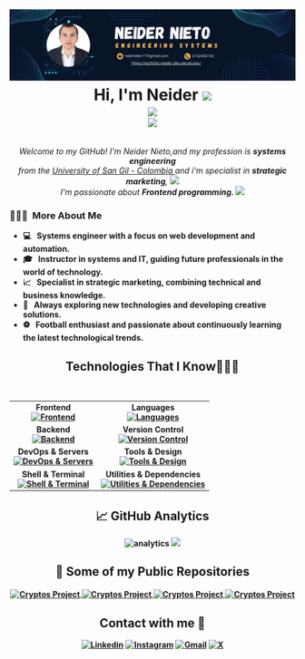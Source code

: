 <img src="./Banner.png">

<div >
<h1 align="center" style="margin: 5px;"><b>Hi, I'm Neider </b> <img src="https://github.com/TheDudeThatCode/TheDudeThatCode/blob/master/Assets/wave.gif" width="50px"></h1>
</div>
<div align="center">
<img src="https://readme-typing-svg.herokuapp.com?font=Architects+Daughter&color=f3c10a&size=25&center=true&lines=Ing.+Neider+Nieto...;Systems+Engineering...;Instructor+Systems;Developer+Front-End..."/>
</div>

<div align="center">
<img src="https://i.imgur.com/8MupZHY.gif" width="400px" />
</div>
<br>  
 
 <p align="center">
  <em>
    Welcome to my GitHub! I'm Neider Nieto,and my profession is <b>systems engineering</b> <br>from the <a href="https://www.unisangil.edu.co/" target="_blank">University of San Gil - Colombia </a>and i'm specialist in <b>strategic marketing</b>, <img src="https://github.com/TheDudeThatCode/TheDudeThatCode/blob/master/Assets/Developer.gif" width="30px"> <br> I'm passionate about <b>Frontend programming. 
    <img src="https://github.com/TheDudeThatCode/TheDudeThatCode/blob/master/Assets/Rocket.gif" width="18px">
  </em> 
</p>

<h3> 🕵🏼‍♂️ &nbsp;More About Me </h3>

- 💻 &nbsp; Systems engineer with a focus on web development and automation.
- 🎓 &nbsp; Instructor in systems and IT, guiding future professionals in the world of technology.
- 📈 &nbsp; Specialist in strategic marketing, combining technical and business knowledge.
- 💭 &nbsp; Always exploring new technologies and developing creative solutions.
- ⚽ &nbsp; Football enthusiast and passionate about continuously learning the latest technological trends.



<div align="center" ">
  <h2>Technologies That I Know👨🏻‍💻</h2>
</div>
<p align="center">
&nbsp;
<table align="center">
  <tr>
    <td align="center">
      <strong>Frontend</strong>
      <br />
      <a href="https://skillicons.dev">
        <img src="https://skillicons.dev/icons?i=html,css,javascript,astro,nextjs,react,angular,tailwind,bootstrap,vite,md,wordpress,htmx&perline=7" alt="Frontend" />
      </a>
    </td>
    <td align="center">
      <strong>Languages</strong>
      <br />
      <a href="https://skillicons.dev">
        <img src="https://skillicons.dev/icons?i=cpp,java,python,php,typescript&perline=5" alt="Languages" />
      </a>
    </td>
  </tr>
  <tr>
    <td align="center">
      <strong>Backend</strong>
      <br />
      <a href="https://skillicons.dev">
        <img src="https://skillicons.dev/icons?i=nodejs,express,postman,mongodb,mysql,postgres&perline=6" alt="Backend" />
      </a>
    </td>
    <td align="center">
      <strong>Version Control</strong>
      <br />
      <a href="https://skillicons.dev">
        <img src="https://skillicons.dev/icons?i=git,github&perline=4" alt="Version Control" />
      </a>
    </td>
  </tr>
  <tr>
    <td align="center">
      <strong>DevOps & Servers</strong>
      <br />
      <a href="https://skillicons.dev">
        <img src="https://skillicons.dev/icons?i=linux,debian,ubuntu,kali,windows,cloudflare,vercel,netlify,apache&perline=5" alt="DevOps & Servers" />
      </a>
    </td>
    <td align="center">
      <strong>Tools & Design</strong>
      <br />
      <a href="https://skillicons.dev">
        <img src="https://skillicons.dev/icons?i=vscode,figma,blender,sublime,codepen,notion&perline=5" alt="Tools & Design" />
      </a>
    </td>
  </tr>
  <tr>
    <td align="center">
      <strong>Shell & Terminal</strong>
      <br />
      <a href="https://skillicons.dev">
        <img src="https://skillicons.dev/icons?i=bash,zsh&perline=3" alt="Shell & Terminal" />
      </a>
    </td>
    <td align="center">
      <strong>Utilities & Dependencies</strong>
      <br />
      <a href="https://skillicons.dev">
        <img src="https://skillicons.dev/icons?i=discord,bun,npm,pnpm,yarn&perline=14" alt="Utilities & Dependencies" />
      </a>
    </td>
  </tr>
</table>


<div align="center">
    <h2>📈 GitHub Analytics</h2>
</div>

<div align="center">
  <img height="150em" src="https://github-readme-stats.vercel.app/api/top-langs/?username=tienhuynh-tn&layout=compact&show_icon=true&theme=algolia" alt="analytics"/>
  <img height="150em" src="https://github-readme-stats-eight-theta.vercel.app/api?username=nesnidev&show_icons=true&theme=algolia&include_all_commits=true&count_private=true"/>
</div>
<h2 align="center">💼 Some of my Public Repositories</h2> 

  <p align="center">
    <a href="https://github.com/NesniDev/Portfolio-Neider.dev">
      <img align="center" width="370" src="https://github-readme-stats.vercel.app/api/pin/?username=nesnidev&repo=Portfolio-Neider.dev&theme=nightowl&show_owner=true" alt="Cryptos Project" />
    </a>
    <a href="https://github.com/NesniDev/Page-Lawyer">
      <img align="center" width="370" src="https://github-readme-stats.vercel.app/api/pin/?username=nesnidev&repo=Page-Lawyer&theme=nightowl&show_owner=true" alt="Cryptos Project" />
    </a>
    <a href="https://github.com/NesniDev/ArtexAlex">
      <img align="center" width="370" src="https://github-readme-stats.vercel.app/api/pin/?username=nesnidev&repo=ArtexAlex&theme=nightowl&show_owner=true" alt="Cryptos Project" />
    </a>
    <a href="https://github.com/NesniDev/Page-Bar.dev">
      <img align="center" width="370" src="https://github-readme-stats.vercel.app/api/pin/?username=nesnidev&repo=Page-Bar.dev&theme=nightowl&show_owner=true" alt="Cryptos Project" />
    </a>
  </p>

  <h2 align="center" style="display: flex; justify-content: center; align-items: center;">Contact with me 📝 </h2>
  <p align="center">
  <a href="https://www.linkedin.com/in/neidernieto/"><img alt="Linkedin" title="Linkedin de Neider Nieto" src="https://img.shields.io/badge/LinkedIn-0077B5?style=for-the-badge&logo=linkedin&logoColor=white"></a>
  <a href="https://www.instagram.com/neider_niet0/"><img alt="Instagram" title="Instagram de Neider Nieto" src="https://img.shields.io/badge/Instagram-E4405F?style=for-the-badge&logo=instagram&logoColor=white"></a>
  <a href="mailto:nestnidev17@gmail.com"><img alt="Gmail" title="Correo Neider Nieto" src="https://img.shields.io/badge/Gmail-D14836?style=for-the-badge&logo=gmail&logoColor=white"></a>
  <a href="https://x.com/NeiderNieto10"><img alt="X" title="X de Neider Nieto" src="https://img.shields.io/badge/Twitter-1DA1F2?style=for-the-badge&logo=twitter&logoColor=white"></a>
</p>
</div>
